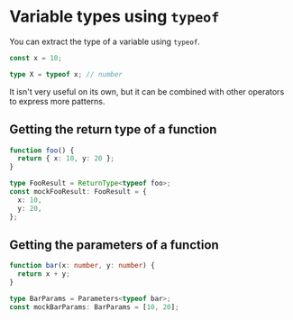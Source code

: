 # Variable types using `typeof`

You can extract the type of a variable using `typeof`.

```ts
const x = 10;

type X = typeof x; // number
```

It isn't very useful on its own, but it can be combined with other operators to express more patterns.

## Getting the return type of a function

```ts
function foo() {
  return { x: 10, y: 20 };
}

type FooResult = ReturnType<typeof foo>;
const mockFooResult: FooResult = {
  x: 10,
  y: 20,
};
```

## Getting the parameters of a function

```ts
function bar(x: number, y: number) {
  return x + y;
}

type BarParams = Parameters<typeof bar>;
const mockBarParams: BarParams = [10, 20];
```

